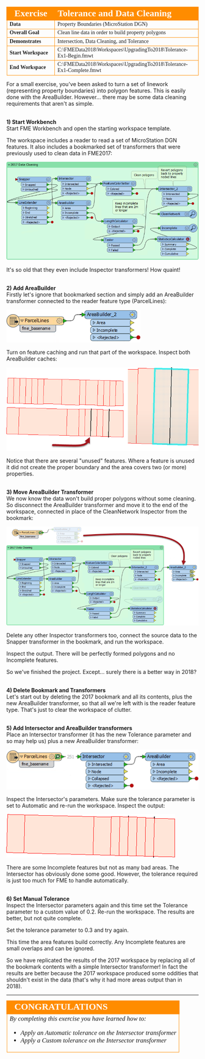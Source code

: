 <!--Exercise Section-->


<table style="border-spacing: 0px;border-collapse: collapse;font-family:serif">
<tr>
<td width=25% style="vertical-align:middle;background-color:darkorange;border: 2px solid darkorange">
<i class="fa fa-cogs fa-lg fa-pull-left fa-fw" style="color:white;padding-right: 12px;vertical-align:text-top"></i>
<span style="color:white;font-size:x-large;font-weight: bold">Exercise</span>
</td>
<td style="border: 2px solid darkorange;background-color:darkorange;color:white">
<span style="color:white;font-size:x-large;font-weight: bold">Tolerance and Data Cleaning</span>
</td>
</tr>

<tr>
<td style="border: 1px solid darkorange; font-weight: bold">Data</td>
<td style="border: 1px solid darkorange">Property Boundaries (MicroStation DGN)</td>
</tr>

<tr>
<td style="border: 1px solid darkorange; font-weight: bold">Overall Goal</td>
<td style="border: 1px solid darkorange">Clean line data in order to build property polygons</td>
</tr>

<tr>
<td style="border: 1px solid darkorange; font-weight: bold">Demonstrates</td>
<td style="border: 1px solid darkorange">Intersection, Data Cleaning, and Tolerance</td>
</tr>

<tr>
<td style="border: 1px solid darkorange; font-weight: bold">Start Workspace</td>
<td style="border: 1px solid darkorange">C:\FMEData2018\Workspaces\UpgradingTo2018\Tolerance-Ex1-Begin.fmwt</td>
</tr>

<tr>
<td style="border: 1px solid darkorange; font-weight: bold">End Workspace</td>
<td style="border: 1px solid darkorange">C:\FMEData2018\Workspaces\UpgradingTo2018\Tolerance-Ex1-Complete.fmwt</td>
</tr>

</table>


For a small exercise, you've been asked to turn a set of linework (representing property boundaries) into polygon features. This is easily done with the AreaBuilder. However... there may be some data cleaning requirements that aren't as simple.


<br>**1) Start Workbench**
<br>Start FME Workbench and open the starting workspace template.

The workspace includes a reader to read a set of MicroStation DGN features. It also includes a bookmarked set of transformers that were previously used to clean data in FME2017:

![](./Images/Img4.200.2017CleaningMethod.png)

It's so old that they even include Inspector transformers! How quaint!


<br>**2) Add AreaBuilder**
<br>Firstly let's ignore that bookmarked section and simply add an AreaBuilder transformer connected to the reader feature type (ParcelLines):

![](./Images/Img4.201.AreaBuilderCanvas.png)

Turn on feature caching and run that part of the workspace. Inspect both AreaBuilder caches:

![](./Images/Img4.202.BuiltAreasBad.png)

Notice that there are several "unused" features. Where a feature is unused it did not create the proper boundary and the area covers two (or more) properties.


<br>**3) Move AreaBuilder Transformer**
<br>We now know the data won't build proper polygons without some cleaning. So disconnect the AreaBuilder transformer and move it to the end of the workspace, connected in place of the CleanNetwork Inspector from the bookmark:  

![](./Images/Img4.203.MoveAreaBuilder.png)

Delete any other Inspector transformers too, connect the source data to the Snapper transformer in the bookmark, and run the workspace.

Inspect the output. There will be perfectly formed polygons and no Incomplete features.

So we've finished the project. Except... surely there is a better way in 2018?


<br>**4) Delete Bookmark and Transformers**
<br>Let's start out by deleting the 2017 bookmark and all its contents, plus the new AreaBuilder transformer, so that all we're left with is the reader feature type. That's just to clear the workspace of clutter.


<br>**5) Add Intersector and AreaBuilder transformers**
<br>Place an Intersector transformer (it has the new Tolerance parameter and so may help us) plus a new AreaBuilder transformer:

![](./Images/Img4.204.IntersectorAreaBuilderCanvas.png)

Inspect the Intersector's parameters. Make sure the tolerance parameter is set to Automatic and re-run the workspace. Inspect the output:

![](./Images/Img4.205.BuiltAreasNotAsBad.png)

There are some Incomplete features but not as many bad areas. The Intersector has obviously done some good. However, the tolerance required is just too much for FME to handle automatically.


<br>**6) Set Manual Tolerance**
<br>Inspect the Intersector parameters again and this time set the Tolerance parameter to a custom value of 0.2. Re-run the workspace. The results are better, but not quite complete.

Set the tolerance parameter to 0.3 and try again.

This time the area features build correctly. Any Incomplete features are small overlaps and can be ignored.

So we have replicated the results of the 2017 workspace by replacing all of the bookmark contents with a simple Intersector transformer! In fact the results are better because the 2017 workspace produced some oddities that shouldn't exist in the data (that's why it had more areas output than in 2018).

---

<!--Exercise Congratulations Section--> 

<table style="border-spacing: 0px">
<tr>
<td style="vertical-align:middle;background-color:darkorange;border: 2px solid darkorange">
<i class="fa fa-thumbs-o-up fa-lg fa-pull-left fa-fw" style="color:white;padding-right: 12px;vertical-align:text-top"></i>
<span style="color:white;font-size:x-large;font-weight: bold;font-family:serif">CONGRATULATIONS</span>
</td>
</tr>

<tr>
<td style="border: 1px solid darkorange">
<span style="font-family:serif; font-style:italic; font-size:larger">
By completing this exercise you have learned how to:
<br>
<ul><li>Apply an Automatic tolerance on the Intersector transformer</li>
<li>Apply a Custom tolerance on the Intersector transformer</li></ul>
</span>
</td>
</tr>
</table>
